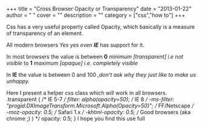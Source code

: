 
+++
title = "Cross Browser Opacity or Transparency"
date = "2013-01-22"
author = " "
cover = ""
description = ""
category = ["css","how to"]
+++

Css has a very useful property called Opacity, which basically is a measure of transparency of an element.

 All modern browsers *Yes yes even **IE*** has support for it. 

  In most browsers the value is between **0** *minimum [transparent] i.e not visible* to **1** *maximum [opaque] i.e. completely visible* 

  In **IE** the value is between 0 and 100 *,don't ask why they just like to make us unhappy.* 

  Here I present a helper css class which will work in all browsers.  .transparent { /* IE 5-7 */ filter: alpha(opacity=50); /* IE 8 */ -ms-filter: "progid:DXImageTransform.Microsoft.Alpha(Opacity=50)"; /* FF/Netscape */ -moz-opacity: 0.5; /* Safari 1.x */ -khtml-opacity: 0.5; /* Good browsers (aka chrome ;) ) */ opacity: 0.5; }  I hope you find this use full 



